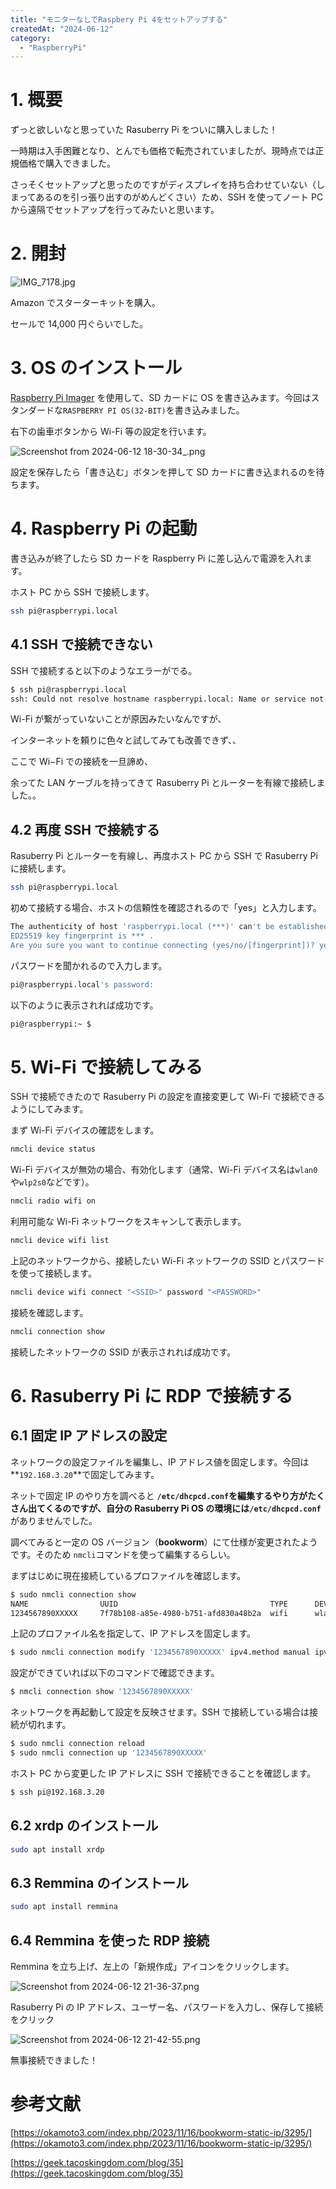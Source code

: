 ```yaml
---
title: "モニターなしでRaspbery Pi 4をセットアップする"
createdAt: "2024-06-12"
category:
  - "RaspberryPi"
---
```


# 1. 概要

ずっと欲しいなと思っていた Rasuberry Pi をついに購入しました！

一時期は入手困難となり、とんでも価格で転売されていましたが、現時点では正規価格で購入できました。

さっそくセットアップと思ったのですがディスプレイを持ち合わせていない（しまってあるのを引っ張り出すのがめんどくさい）ため、SSH を使ってノート PC から遠隔でセットアップを行ってみたいと思います。

# 2. 開封

![IMG_7178.jpg](/posts/02_raspberryPi_setup/rasuberryPi.png)

Amazon でスターターキットを購入。

セールで 14,000 円ぐらいでした。

# 3. OS のインストール

[Raspberry Pi Imager](https://www.raspberrypi.com/software/) を使用して、SD カードに OS を書き込みます。今回はスタンダードな`RASPBERRY PI OS(32-BIT)`を書き込みました。

右下の歯車ボタンから Wi-Fi 等の設定を行います。

![Screenshot from 2024-06-12 18-30-34_.png](/posts/02_raspberryPi_setup/Screenshot_from_2024-06-12_18-30-34_.png)

設定を保存したら「書き込む」ボタンを押して SD カードに書き込まれるのを待ちます。

# 4. Raspberry Pi の起動

書き込みが終了したら SD カードを Raspberry Pi に差し込んで電源を入れます。

ホスト PC から SSH で接続します。

```bash
ssh pi@raspberrypi.local
```

## 4.1 SSH で接続できない

SSH で接続すると以下のようなエラーがでる。

```bash
$ ssh pi@raspberrypi.local
ssh: Could not resolve hostname raspberrypi.local: Name or service not known
```

Wi-Fi が繋がっていないことが原因みたいなんですが、

インターネットを頼りに色々と試してみても改善できず、、

ここで Wi−Fi での接続を一旦諦め、

余ってた LAN ケーブルを持ってきて Rasuberry Pi とルーターを有線で接続しました。。

## 4.2 再度 SSH で接続する

Rasuberry Pi とルーターを有線し、再度ホスト PC から SSH で Rasuberry Pi に接続します。

```bash
ssh pi@raspberrypi.local
```

初めて接続する場合、ホストの信頼性を確認されるので「yes」と入力します。

```bash
The authenticity of host 'raspberrypi.local (***)' can't be established.
ED25519 key fingerprint is *** .
Are you sure you want to continue connecting (yes/no/[fingerprint])? yes
```

パスワードを聞かれるので入力します。

```bash
pi@raspberrypi.local's password:
```

以下のように表示されれば成功です。

```bash
pi@raspberrypi:~ $
```

# 5. Wi-Fi で接続してみる

SSH で接続できたので Rasuberry Pi の設定を直接変更して Wi-Fi で接続できるようにしてみます。

まず Wi-Fi デバイスの確認をします。

```bash
nmcli device status
```

Wi-Fi デバイスが無効の場合、有効化します（通常、Wi-Fi デバイス名は`wlan0`や`wlp2s0`などです）。

```bash
nmcli radio wifi on
```

利用可能な Wi-Fi ネットワークをスキャンして表示します。

```bash
nmcli device wifi list
```

上記のネットワークから、接続したい Wi-Fi ネットワークの SSID とパスワードを使って接続します。

```bash
nmcli device wifi connect "<SSID>" password "<PASSWORD>"
```

接続を確認します。

```bash
nmcli connection show
```

接続したネットワークの SSID が表示されれば成功です。

# 6. Rasuberry Pi に RDP で接続する

## 6.1 固定 IP アドレスの設定

ネットワークの設定ファイルを編集し、IP アドレス値を固定します。今回は**`192.168.3.20`**で固定してみます。

ネットで固定 IP のやり方を調べると **`/etc/dhcpcd.conf`**を編集するやり方がたくさん出てくるのですが、自分の Rasuberry Pi OS の環境には**`/etc/dhcpcd.conf`** がありませんでした。

調べてみると一定の OS バージョン（**bookworm**）にて仕様が変更されたようです。そのため `nmcli`コマンドを使って編集するらしい。

まずはじめに現在接続しているプロファイルを確認します。

```bash
$ sudo nmcli connection show
NAME                UUID                                  TYPE      DEVICE
1234567890XXXXX     7f78b108-a85e-4980-b751-afd830a48b2a  wifi      wlan0
```

上記のプロファイル名を指定して、IP アドレスを固定します。

```bash
$ sudo nmcli connection modify '1234567890XXXXX' ipv4.method manual ipv4.addresses 192.168.3.20/24 ipv4.gateway 192.168.3.1 ipv4.dns 192.168.3.1
```

設定ができていれば以下のコマンドで確認できます。

```bash
$ nmcli connection show '1234567890XXXXX'
```

ネットワークを再起動して設定を反映させます。SSH で接続している場合は接続が切れます。

```bash
$ sudo nmcli connection reload
$ sudo nmcli connection up '1234567890XXXXX'
```

ホスト PC から変更した IP アドレスに SSH で接続できることを確認します。

```bash
$ ssh pi@192.168.3.20
```

## 6.2 xrdp のインストール

```bash
sudo apt install xrdp
```

## 6.3 Remmina のインストール

```bash
sudo apt install remmina
```

## 6.4 Remmina を使った RDP 接続

Remmina を立ち上げ、左上の「新規作成」アイコンをクリックします。

![Screenshot from 2024-06-12 21-36-37.png](/posts/02_raspberryPi_setup/Screenshot_from_2024-06-12_21-36-37.png)

Rasuberry Pi の IP アドレス、ユーザー名、パスワードを入力し、保存して接続をクリック

![Screenshot from 2024-06-12 21-42-55.png](/posts/02_raspberryPi_setup/Screenshot_from_2024-06-12_21-42-55.png)

無事接続できました！

# 参考文献

[https://okamoto3.com/index.php/2023/11/16/bookworm-static-ip/3295/](https://okamoto3.com/index.php/2023/11/16/bookworm-static-ip/3295/)

[https://geek.tacoskingdom.com/blog/35](https://geek.tacoskingdom.com/blog/35)
